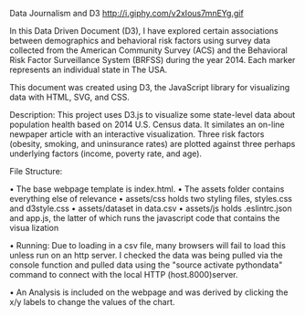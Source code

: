 Data Journalism and D3
http://i.giphy.com/v2xIous7mnEYg.gif

In this Data Driven Document (D3), I have explored certain associations between demographics and behavioral risk factors using survey data collected from the American Community Survey (ACS) and the Behavioral Risk Factor Surveillance System (BRFSS) during the year 2014. Each marker represents an individual state in The USA.

This document was created using D3, the JavaScript library for visualizing data with HTML, SVG, and CSS.

Description:
This project uses D3.js to visualize some state-level data about population health based on 2014 U.S. Census data. It similates an on-line newpaper article with an interactive visualization. Three risk factors (obesity, smoking, and uninsurance rates) are plotted against three perhaps underlying factors (income, poverty rate, and age).

File Structure:

•	The base webpage template is index.html.
•	The assets folder contains everything else of relevance
•	assets/css holds two styling files, styles.css and d3style.css
•	assets/dataset in data.csv
•	assets/js holds .eslintrc.json and app.js, the latter of which runs the javascript code that contains the visua lization

• Running:
Due to loading in a csv file, many browsers will fail to load this unless run on an http server.  I checked the data was being pulled via the console function and pulled data using the "source activate pythondata" command to connect with the local HTTP (host.8000)server.

• An Analysis is included on the webpage and was derived by clicking the x/y labels to change the values of the chart.


